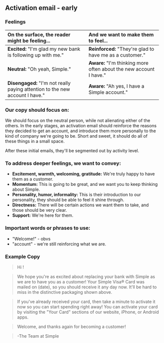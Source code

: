 ## Activation email - early

### Feelings

|On the surface, the reader might be feeling... | And we want to make them to feel... |
|:---------------|:---------------|
| **Excited:** "I'm glad my new bank is following up with me."| **Reinforced:** "They're glad to have me as a customer."|
| **Neutral:** "Oh yeah, Simple."| **Aware:** "I'm thinking more often about the new account I have."|
| **Disengaged:** "I'm not really paying attention to the new account I have."| **Aware:** "Ah yes, I have a Simple account."|

### Our copy should focus on:
We should focus on the neutral person, while not alienating either of the others. In the early stages, an activation email should reinforce the reasons they decided to get an account, and introduce them more personally to the kind of company we're going to be. Short and sweet, it should do all of these things in a small space.

After these initial emails, they'll be segmented out by activity level.

### To address deeper feelings, we want to convey:
- **Excitement, warmth, welcoming, gratitude:** We're truly happy to have them as a customer.
- **Momentum:** This is going to be great, and we want you to keep thinking about Simple.
- **Personality, humor, informality:** This is their introduction to our personality, they should be able to feel it shine through.
- **Directness:** There will be certain actions we want them to take, and those should be very clear.
- **Support:** We're here for them.

### Important words or phrases to use:
- "Welcome!" - obvs
- "account" - we're still reinforcing what we are.

### **Example Copy**
>Hi !

>We hope you're as excited about replacing your bank with Simple as we are to have you as a customer! Your Simple Visa® Card was mailed on (date), so you should receive it any day now. It'll be hard to miss in the distinctive packaging shown above.

>If you've already received your card, then take a minute to activate it now so you can start spending right away! You can activate your card by visiting the "Your Card" sections of our website, iPhone, or Android apps.

>Welcome, and thanks again for becoming a customer!

>-The Team at Simple

